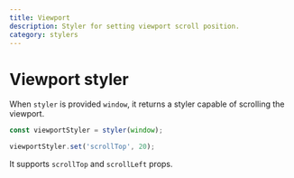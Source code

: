 ```yaml
---
title: Viewport
description: Styler for setting viewport scroll position.
category: stylers
---
```


# Viewport styler

When `styler` is provided `window`, it returns a styler capable of scrolling the viewport.

```javascript
const viewportStyler = styler(window);

viewportStyler.set('scrollTop', 20);
```

It supports `scrollTop` and `scrollLeft` props.